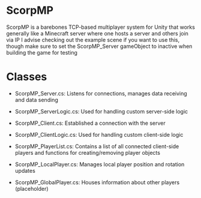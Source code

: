 # ScorpMP
ScorpMP is a barebones TCP-based multiplayer system for Unity that works generally like a Minecraft server where one hosts a server and others join via IP
I advise checking out the example scene if you want to use this, though make sure to set the ScorpMP_Server gameObject to inactive when building the game for testing

# Classes
- ScorpMP_Server.cs: Listens for connections, manages data receiving and data sending
- ScorpMP_ServerLogic.cs: Used for handling custom server-side logic

- ScorpMP_Client.cs: Established a connection with the server
- ScorpMP_ClientLogic.cs: Used for handling custom client-side logic

- ScorpMP_PlayerList.cs: Contains a list of all connected client-side players and functions for creating/removing player objects
- ScorpMP_LocalPlayer.cs: Manages local player position and rotation updates
- ScorpMP_GlobalPlayer.cs: Houses information about other players (placeholder)

